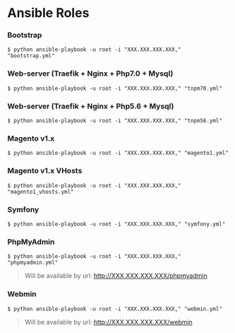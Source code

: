# Ansible Roles

### Bootstrap
```
$ python ansible-playbook -u root -i "XXX.XXX.XXX.XXX," "bootstrap.yml"
```

### Web-server (Traefik + Nginx + Php7.0 + Mysql)
```
$ python ansible-playbook -u root -i "XXX.XXX.XXX.XXX," "tnpm70.yml"
```

### Web-server (Traefik + Nginx + Php5.6 + Mysql)
```
$ python ansible-playbook -u root -i "XXX.XXX.XXX.XXX," "tnpm56.yml"
```

### Magento v1.x
```
$ python ansible-playbook -u root -i "XXX.XXX.XXX.XXX," "magento1.yml"
```

### Magento v1.x VHosts
```
$ python ansible-playbook -u root -i "XXX.XXX.XXX.XXX," "magento1_vhosts.yml"
```

### Symfony
```
$ python ansible-playbook -u root -i "XXX.XXX.XXX.XXX," "symfony.yml"
```

### PhpMyAdmin
```
$ python ansible-playbook -u root -i "XXX.XXX.XXX.XXX," "phpmyadmin.yml"
```

> Will be available by url: http://XXX.XXX.XXX.XXX/phpmyadmin

### Webmin
```
$ python ansible-playbook -u root -i "XXX.XXX.XXX.XXX," "webmin.yml"
```

> Will be available by url: http://XXX.XXX.XXX.XXX/webmin
